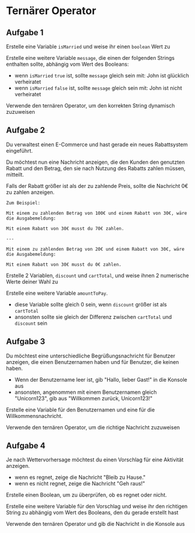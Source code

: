 # Ternärer Operator

## Aufgabe 1

Erstelle eine Variable `isMarried` und weise ihr einen `boolean` Wert zu

Erstelle eine weitere Variable `message`, die einen der folgenden Strings enthalten sollte, abhängig vom Wert des Booleans:

- wenn `isMarried` `true` ist, sollte `message` gleich sein mit: John ist glücklich verheiratet
- wenn `isMarried` `false` ist, sollte `message` gleich sein mit: John ist nicht verheiratet

Verwende den ternären Operator, um den korrekten String dynamisch zuzuweisen

## Aufgabe 2
 
Du verwaltest einen E-Commerce und hast gerade ein neues Rabattsystem eingeführt.

Du möchtest nun eine Nachricht anzeigen, die den Kunden den genutzten Rabatt und den Betrag, den sie nach Nutzung des Rabatts zahlen müssen, mitteilt.

Falls der Rabatt größer ist als der zu zahlende Preis, sollte die Nachricht 0€ zu zahlen anzeigen.

```plaintext
Zum Beispiel:

Mit einem zu zahlenden Betrag von 100€ und einem Rabatt von 30€, wäre die Ausgabemeldung:

Mit einem Rabatt von 30€ musst du 70€ zahlen. 

---

Mit einem zu zahlenden Betrag von 20€ und einem Rabatt von 30€, wäre die Ausgabemeldung:

Mit einem Rabatt von 30€ musst du 0€ zahlen. 
```

Erstelle 2 Variablen, `discount` und `cartTotal`, und weise ihnen 2 numerische Werte deiner Wahl zu

Erstelle eine weitere Variable `amountToPay`.

- diese Variable sollte gleich 0 sein, wenn `discount` größer ist als `cartTotal`
- ansonsten sollte sie gleich der Differenz zwischen `cartTotal` und `discount` sein

## Aufgabe 3

Du möchtest eine unterschiedliche Begrüßungsnachricht für Benutzer anzeigen, die einen Benutzernamen haben und für Benutzer, die keinen haben.

- Wenn der Benutzername leer ist, gib "Hallo, lieber Gast!" in die Konsole aus
- ansonsten, angenommen mit einem Benutzernamen gleich "Unicorn123", gib aus 
 "Willkommen zurück, Unicorn123!"

Erstelle eine Variable für den Benutzernamen und eine für die Willkommensnachricht.

Verwende den ternären Operator, um die richtige Nachricht zuzuweisen

## Aufgabe 4

Je nach Wettervorhersage möchtest du einen Vorschlag für eine Aktivität anzeigen.

- wenn es regnet, zeige die Nachricht "Bleib zu Hause."
- wenn es nicht regnet, zeige die Nachricht "Geh raus!"

Erstelle einen Boolean, um zu überprüfen, ob es regnet oder nicht.

Erstelle eine weitere Variable für den Vorschlag und weise ihr den richtigen String zu
abhängig vom Wert des Booleans, den du gerade erstellt hast

Verwende den ternären Operator und gib die Nachricht in die Konsole aus
